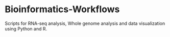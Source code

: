 # Bioinformatics-Workflows
Scripts for RNA-seq analysis, Whole genome analysis and data visualization using Python and R.
